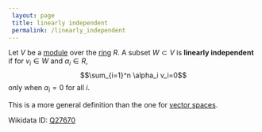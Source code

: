 ```yaml
---
 layout: page
 title: linearly independent
 permalink: /linearly_independent
---
```

Let $V$ be a [module](https://defsmath.github.io/DefsMath/module_over_a_ring) over the [ring](https://defsmath.github.io/DefsMath/ring) $R$. A subset $W \subset V$ is **linearly independent** if for $v_i \in W$ and $\alpha_i \in R$, $$\sum_{i=1}^n \alpha_i v_i=0$$ only when $\alpha_i = 0$ for all $i$.

This is a more general definition than the one for [vector spaces](https://defsmath.github.io/DefsMath/vector_space).

Wikidata ID: [Q27670](https://www.wikidata.org/wiki/Q27670)